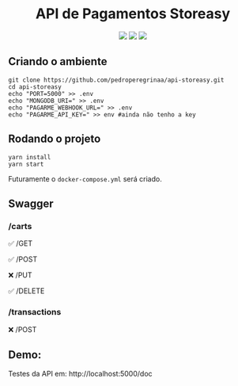 <center><h1>API de Pagamentos Storeasy</h1></center>

<p align="center">
    <img src="https://img.shields.io/badge/node.js-6DA55F?style=for-the-badge&logo=node.js&logoColor=white&color=#2C682C"/>
    <img src="https://img.shields.io/badge/mongodb-6DA55F?style=for-the-badge&logo=mongodb&logoColor=white&color=#023430"/>
    <img src="https://img.shields.io/badge/swagger-6DA55F?style=for-the-badge&logo=swagger&logoColor=white&color=#62A03F"/>
</p>

## Criando o ambiente

    git clone https://github.com/pedroperegrinaa/api-storeasy.git
    cd api-storeasy
    echo "PORT=5000" >> .env
    echo "MONGODB_URI=" >> .env
    echo "PAGARME_WEBHOOK_URL=" >> .env
    echo "PAGARME_API_KEY=" >> env #ainda não tenho a key

## Rodando o projeto

    yarn install
    yarn start

Futuramente o `docker-compose.yml` será criado.

## Swagger

<!-- ```diff

@@ /carts @@

+ /GET
+ /POST
- /PUT
- /DELETE

@@ /transactions @@

- /POST

@@ /postbacks @@

- /PAGARME
``` -->

### /carts

✅ /GET

✅ /POST

❌ /PUT

✅ /DELETE

### /transactions

❌ /POST

## Demo:

Testes da API em: http://localhost:5000/doc
